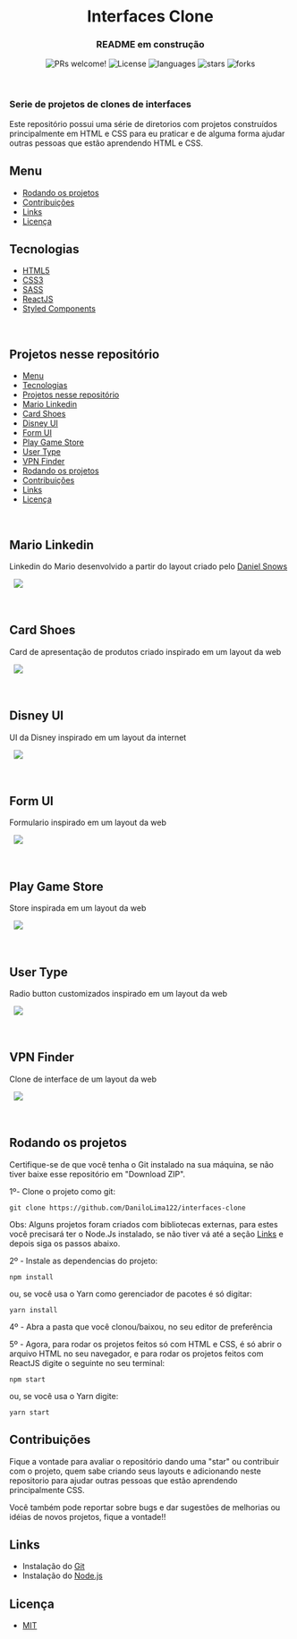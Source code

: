 <h1 align="center"> Interfaces Clone</h1>
<h3 align="center"> README em construção</h3>

<p align="center">
 <img src="https://img.shields.io/static/v1?label=PRs&message=welcome&color=5468CE&labelColor=535353" alt="PRs welcome!" />

  <img alt="License" src="https://img.shields.io/static/v1?label=license&message=MIT&color=5468CE&labelColor=535353">

  <img alt="languages" src="https://img.shields.io/github/languages/count/DaniloLima122/interfaces-clone?color=5468CE">

  <img alt="stars" src="https://img.shields.io/github/stars/DaniloLima122/interfaces-clone?color=5468CE">

  <img alt="forks" src="https://img.shields.io/github/forks/DaniloLima122/interfaces-clone?color=5468CE">

</p>

&nbsp;

### Serie de projetos de clones de interfaces

Este repositório possui uma série de diretorios com projetos construídos principalmente em HTML e CSS para eu praticar e de alguma forma ajudar outras pessoas que estão aprendendo HTML e CSS.

## Menu

- [Rodando os projetos](#rodando-os-projetos)
- [Contribuições](#Contribuições)
- [Links](#links)
- [Licença](#licença)


## Tecnologias

- [HTML5]()
- [CSS3]() 
- [SASS]()
- [ReactJS](https://pt-br.reactjs.org/)
- [Styled Components](https://styled-components.com/)

&nbsp;

## Projetos nesse repositório


- [Menu](#menu)
- [Tecnologias](#tecnologias)
- [Projetos nesse repositório](#projetos-nesse-repositório)
- [Mario Linkedin](#mario-linkedin)
- [Card Shoes](#card-shoes)
- [Disney UI](#disney-ui)
- [Form UI](#form-ui)
- [Play Game Store](#play-game-store)
- [User Type](#user-type)
- [VPN Finder](#vpn-finder)
- [Rodando os projetos](#rodando-os-projetos)
- [Contribuições](#contribuições)
- [Links](#links)
- [Licença](#licença)




&nbsp;
&nbsp;

## Mario Linkedin

Linkedin do Mario desenvolvido a partir do layout criado pelo [Daniel Snows](https://dribbble.com/shots/5768210-Linkedin-Super-Mario-Concept)

&nbsp;
<img src="./readmeImages/mario.png" style="max-width:950px">

&nbsp;
&nbsp;

## Card Shoes

Card de apresentação de produtos criado inspirado em um layout da web

&nbsp;
<img src="./readmeImages/shoesCard.jpg" style="max-width:950px">


&nbsp;
&nbsp;

## Disney UI

UI da Disney inspirado em um layout da internet

&nbsp;
<img src="./readmeImages/disney.jpg" style="max-width:950px">

&nbsp;
&nbsp;

## Form UI

Formulario inspirado em um layout da web

&nbsp;
<img src="./readmeImages/form.jpg" style="max-width:950px">

&nbsp;
&nbsp;

## Play Game Store

Store inspirada em um layout da web

&nbsp;
<img src="./readmeImages/playgames_store.png" style="max-width:950px">


&nbsp;
&nbsp;

## User Type

Radio button customizados inspirado em um layout da web

&nbsp;
<img src="./readmeImages/usertype.jpg" style="max-width:950px">

&nbsp;
&nbsp;


## VPN Finder

Clone de interface de um layout da web

&nbsp;
<img src="./readmeImages/vpnFinder.png" style="max-width:950px">

&nbsp;
&nbsp;

## Rodando os projetos

Certifique-se de que você tenha o Git instalado na sua máquina, se não tiver baixe esse repositório em "Download ZIP".

1º- Clone o projeto como git:

```shell
git clone https://github.com/DaniloLima122/interfaces-clone
```

Obs: Alguns projetos foram criados com bibliotecas externas, para estes você precisará ter o Node.Js instalado, se não tiver vá até a seção [Links](#Links) e depois siga os passos abaixo.

2º - Instale as dependencias do projeto:

```shell
npm install
```

ou, se você usa o Yarn como gerenciador de pacotes é só digitar:

```shell
yarn install
```

4º - Abra a pasta que você clonou/baixou, no seu editor de preferência

5º - Agora, para rodar os projetos feitos só com HTML e CSS, é só abrir o arquivo HTML no seu navegador, e para rodar os projetos feitos com ReactJS digite o seguinte no seu terminal:

```shell
npm start
```

ou, se você usa o Yarn digite:

```shell
yarn start
```

## Contribuições

Fique a vontade para avaliar o repositório dando uma "star" ou contribuir com o projeto, quem sabe criando seus layouts e adicionando neste repositorio para ajudar outras pessoas que estão aprendendo principalmente CSS.

Você também pode reportar sobre bugs e dar sugestões de melhorias ou idéias de novos projetos, fique a vontade!!

## Links

- Instalação do [Git](https://git-scm.com/)
- Instalação do [Node.js](https://nodejs.org/en/download/)

## Licença

- [MIT](LICENSE)
